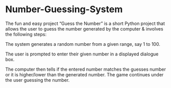 # Number-Guessing-System

The fun and easy project “Guess the Number” is a short Python project that allows the user to guess the number generated by the computer & involves the following steps:

The system generates a random number from a given range, say 1 to 100. 

The user is prompted to enter their given number in a displayed dialogue box. 

The computer then tells if the entered number matches the guesses number or it is higher/lower than the generated number. The game continues under the user guessing the number. 
